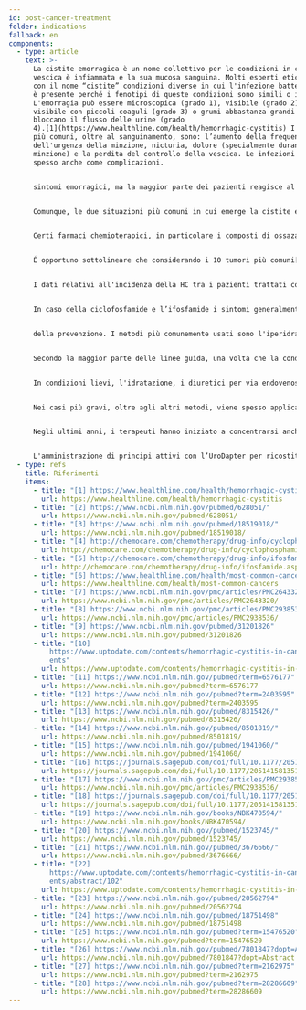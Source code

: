 ```yaml
---
id: post-cancer-treatment
folder: indications
fallback: en
components:
  - type: article
    text: >-
      La cistite emorragica è un nome collettivo per le condizioni in cui la
      vescica è infiammata e la sua mucosa sanguina. Molti esperti etichettano
      con il nome “cistite” condizioni diverse in cui l'infezione batterica non
      è presente perché i fenotipi di queste condizioni sono simili o identici.
      L'emorragia può essere microscopica (grado 1), visibile (grado 2),
      visibile con piccoli coaguli (grado 3) o grumi abbastanza grandi che
      bloccano il flusso delle urine (grado
      4).[1](https://www.healthline.com/health/hemorrhagic-cystitis) I sintomi
      più comuni, oltre al sanguinamento, sono: l’aumento della frequenza e
      dell'urgenza della minzione, nicturia, dolore (specialmente durante la
      minzione) e la perdita del controllo della vescica. Le infezioni accadono
      spesso anche come complicazioni.


      sintomi emorragici, ma la maggior parte dei pazienti reagisce al trattamento antibatterico; pertanto, queste infezioni raramente provocano HC cronica e/o ricorrente. Certi composti utilizzati nel settore dell'industria (ad esempio anilina e toluidina) possono pure causare HC. Questa condizione generalmente sparisce una volta che il paziente non è più esposto alla tossina.[2](https://www.ncbi.nlm.nih.gov/pubmed/628051/) Un paio di virus possono causare HC; ciò nonostante, la condizione si sviluppa principalmente in età molto giovane (nel qual caso scompare in un paio di giorni) o se il sistema immunitario del paziente è seriamente compromesso, ad es. dopo un trapianto di midollo osseo o renale.[3](https://www.ncbi.nlm.nih.gov/pubmed/18519018/)


      Comunque, le due situazioni più comuni in cui emerge la cistite emorragica sono associate a metodi di oncoterapia ampiamente utilizzati. Queste condizioni possono svilupparsi dopo la chemioterapia o la radioterapia. Perciò, sono spesso chiamate rispettivamente cistite chemioterapica e cistite da radiazioni. Occorre ricordare che la definizione di cistite emorragica è generica e ci sono differenze tra autori e paesi; diverse malattie sono etichettate come HC indipendentemente dalla loro causa. In questo documento, per questo concetto, si dovrebbero intendere le ultime due condizioni post cancro.


      Certi farmaci chemioterapici, in particolare i composti di ossazafosforina, come la ciclofosfamide e l'ifosfamide causano HC con maggiore frequenza. Questi farmaci sono ampiamente utilizzati in diversi protocolli chemioterapici, compreso il trattamento dei tumori solidi e linfomi.[4](http://chemocare.com/chemotherapy/drug-info/cyclophosphamide.aspx),[5](http://chemocare.com/chemotherapy/drug-info/ifosfamide.aspx)


      É opportuno sottolineare che considerando i 10 tumori più comuni[6](https://www.healthline.com/health/most-common-cancers) negli Stati Uniti, la ciclofosfamide e/o l'ifosfamide possono essere somministrate per le seguenti condizioni (la frequenza è indicata tra parentesi) cancro al seno (1°), cancro ai polmoni (2°), cancro della vescica (6°), linfoma non Hodgkin (7°), leucemia (10°). Per quanto riguarda la leucemia, c'è una probabilità del 30% di sviluppare la cistite come effetto collaterale.[7](https://www.ncbi.nlm.nih.gov/pmc/articles/PMC2643320/) Inoltre, questi non sono gli unici farmaci chemioterapici che possono provocare la cistite emorragica.


      I dati relativi all'incidenza della HC tra i pazienti trattati con questi farmaci sono controversi; si afferma che l’insorgenza è tra il 7 e il 53%, circa lo 0,6-15% dei pazienti è affetto da emorragie gravi.[8](https://www.ncbi.nlm.nih.gov/pmc/articles/PMC2938536/) In effetti, durante il trattamento del cancro, l'effetto tossico che il farmaco esprime nel la vescica limita spesso il dosaggio. Dopo la radioterapia dell'area pelvica l'incidenza della cistite da radiazioni è dell'11-20%.[9](https://www.ncbi.nlm.nih.gov/pubmed/31201826)


      In caso della ciclofosfamide e l’ifosfamide i sintomi generalmente si osservano dopo la somministrazione della prima dose e durano 4-5 giorni.[10](https://www.uptodate.com/contents/hemorrhagic-cystitis-in-cancer-patients) D'altra parte, certi altri composti, come ad. es. il busulfano, possono provocare la cistite da chemioterapia anni dopo l'esposizione[11](https://www.ncbi.nlm.nih.gov/pubmed?term=6576177) e l'effetto negativo di una radioterapia che si presenta in forma della cistite da radioterapia può manifestarsi addirittura 10 o 20 anni dopo.[12](https://www.ncbi.nlm.nih.gov/pubmed?term=2403595)


      della prevenzione. I metodi più comunemente usati sono l'iperidratazione, l'irrigazione continua della vescica utilizzando una soluzione salina, con o senza alcalinizzazione, l'ossigenoterapia iperbarica, la somministrazione di mesna (un composto sulfidrilico) o l’ialuronato di sodio intravescicale per la ricostituzione dello strato di GAG).[13](https://www.ncbi.nlm.nih.gov/pubmed/8315426/),[14](https://www.ncbi.nlm.nih.gov/pubmed/8501819/),[15](https://www.ncbi.nlm.nih.gov/pubmed/1941060/),[16](https://journals.sagepub.com/doi/full/10.1177/2051415813512647#) Nonostante, i dati relativi alla loro efficacia sono controversi.


      Secondo la maggior parte delle linee guida, una volta che la condizione è stata diagnosticata, il trattamento suggerito dipende in gran parte dalla gravità dello stato (ad es.[17](https://www.ncbi.nlm.nih.gov/pmc/articles/PMC2938536/),[18](https://journals.sagepub.com/doi/full/10.1177/2051415813512647#)]) In tutti i casi, la stabilità emodinamica deve essere mantenuta, il che rende spesso necessaria la trasfusione di sangue.


      In condizioni lievi, l'idratazione, i diuretici per via endovenosa, gli antidolorifici e i farmaci anticolinergici della vescica possono risultare sufficienti. La continua irrigazione vescicale è anche considerata efficace.


      Nei casi più gravi, oltre agli altri metodi, viene spesso applicato il trattamento intravescicale. La terapia della cistite da chemioterapia di solito dura alcuni giorni, mentre per la cistite da radioterapia sei mesi o anche di più.[19](https://www.ncbi.nlm.nih.gov/books/NBK470594/) Esistono diversi principi attivi che sono conosciuti per prevenire l'emorragia. L'acido aminocaproico (che è simile alla lisina) inibisce l'attivazione del plasminogeno, che promuove la coagulazione del sangue.[20](https://www.ncbi.nlm.nih.gov/pubmed/1523745/)] L'allume (solfato di alluminio e ammonio o solfato di alluminio e potassio) provoca la precipitazione delle proteine e diminuisce la permeabilità capillare.[21](https://www.ncbi.nlm.nih.gov/pubmed/3676666/) Il nitrato d'argento provoca una coagulazione chimica.[22](https://www.uptodate.com/contents/hemorrhagic-cystitis-in-cancer-patients/abstract/102) La formalina, che è un’agente altamente tossica, viene utilizzata solo se il paziente non ha reagito ad altri trattamenti; secondo alcune linee guida, prima dovrebbe essere eseguita la folgorazione delle aree colpite.


      Negli ultimi anni, i terapeuti hanno iniziato a concentrarsi anche sulla ricostituzione dello strato di GAG. L’acido ialuronico, il solfato di condroitina e il polisolfato di pentosano sodico sono già stati utilizzati nella terapia dell'HC.[23](https://www.ncbi.nlm.nih.gov/pubmed/20562794)],[24](https://www.ncbi.nlm.nih.gov/pubmed/18751498),[25](https://www.ncbi.nlm.nih.gov/pubmed?term=15476520) Le prostaglandine e gli estrogeni sono pure stati somministrati, ma i risultati sono comunque controversi.[26](https://www.ncbi.nlm.nih.gov/pubmed/7801847?dopt=Abstract),[27](https://www.ncbi.nlm.nih.gov/pubmed?term=2162975),[28](https://www.ncbi.nlm.nih.gov/pubmed?term=28286609)


      L'amministrazione di principi attivi con l’UroDapter per ricostituire lo strato di GAG è un metodo efficace senza dubbio, indipendentemente dall'indicazione stessa.
  - type: refs
    title: Riferimenti
    items:
      - title: "[1] https://www.healthline.com/health/hemorrhagic-cystitis"
        url: https://www.healthline.com/health/hemorrhagic-cystitis
      - title: "[2] https://www.ncbi.nlm.nih.gov/pubmed/628051/"
        url: https://www.ncbi.nlm.nih.gov/pubmed/628051/
      - title: "[3] https://www.ncbi.nlm.nih.gov/pubmed/18519018/"
        url: https://www.ncbi.nlm.nih.gov/pubmed/18519018/
      - title: "[4] http://chemocare.com/chemotherapy/drug-info/cyclophosphamide.aspx"
        url: http://chemocare.com/chemotherapy/drug-info/cyclophosphamide.aspx
      - title: "[5] http://chemocare.com/chemotherapy/drug-info/ifosfamide.aspx"
        url: http://chemocare.com/chemotherapy/drug-info/ifosfamide.aspx
      - title: "[6] https://www.healthline.com/health/most-common-cancers"
        url: https://www.healthline.com/health/most-common-cancers
      - title: "[7] https://www.ncbi.nlm.nih.gov/pmc/articles/PMC2643320/"
        url: https://www.ncbi.nlm.nih.gov/pmc/articles/PMC2643320/
      - title: "[8] https://www.ncbi.nlm.nih.gov/pmc/articles/PMC2938536/"
        url: https://www.ncbi.nlm.nih.gov/pmc/articles/PMC2938536/
      - title: "[9] https://www.ncbi.nlm.nih.gov/pubmed/31201826"
        url: https://www.ncbi.nlm.nih.gov/pubmed/31201826
      - title: "[10]
          https://www.uptodate.com/contents/hemorrhagic-cystitis-in-cancer-pati\
          ents"
        url: https://www.uptodate.com/contents/hemorrhagic-cystitis-in-cancer-patients
      - title: "[11] https://www.ncbi.nlm.nih.gov/pubmed?term=6576177"
        url: https://www.ncbi.nlm.nih.gov/pubmed?term=6576177
      - title: "[12] https://www.ncbi.nlm.nih.gov/pubmed?term=2403595"
        url: https://www.ncbi.nlm.nih.gov/pubmed?term=2403595
      - title: "[13] https://www.ncbi.nlm.nih.gov/pubmed/8315426/"
        url: https://www.ncbi.nlm.nih.gov/pubmed/8315426/
      - title: "[14] https://www.ncbi.nlm.nih.gov/pubmed/8501819/"
        url: https://www.ncbi.nlm.nih.gov/pubmed/8501819/
      - title: "[15] https://www.ncbi.nlm.nih.gov/pubmed/1941060/"
        url: https://www.ncbi.nlm.nih.gov/pubmed/1941060/
      - title: "[16] https://journals.sagepub.com/doi/full/10.1177/2051415813512647"
        url: https://journals.sagepub.com/doi/full/10.1177/2051415813512647
      - title: "[17] https://www.ncbi.nlm.nih.gov/pmc/articles/PMC2938536/"
        url: https://www.ncbi.nlm.nih.gov/pmc/articles/PMC2938536/
      - title: "[18] https://journals.sagepub.com/doi/full/10.1177/2051415813512647"
        url: https://journals.sagepub.com/doi/full/10.1177/2051415813512647
      - title: "[19] https://www.ncbi.nlm.nih.gov/books/NBK470594/"
        url: https://www.ncbi.nlm.nih.gov/books/NBK470594/
      - title: "[20] https://www.ncbi.nlm.nih.gov/pubmed/1523745/"
        url: https://www.ncbi.nlm.nih.gov/pubmed/1523745/
      - title: "[21] https://www.ncbi.nlm.nih.gov/pubmed/3676666/"
        url: https://www.ncbi.nlm.nih.gov/pubmed/3676666/
      - title: "[22]
          https://www.uptodate.com/contents/hemorrhagic-cystitis-in-cancer-pati\
          ents/abstract/102"
        url: https://www.uptodate.com/contents/hemorrhagic-cystitis-in-cancer-patients/abstract/102
      - title: "[23] https://www.ncbi.nlm.nih.gov/pubmed/20562794"
        url: https://www.ncbi.nlm.nih.gov/pubmed/20562794
      - title: "[24] https://www.ncbi.nlm.nih.gov/pubmed/18751498"
        url: https://www.ncbi.nlm.nih.gov/pubmed/18751498
      - title: "[25] https://www.ncbi.nlm.nih.gov/pubmed?term=15476520"
        url: https://www.ncbi.nlm.nih.gov/pubmed?term=15476520
      - title: "[26] https://www.ncbi.nlm.nih.gov/pubmed/7801847?dopt=Abstract"
        url: https://www.ncbi.nlm.nih.gov/pubmed/7801847?dopt=Abstract
      - title: "[27] https://www.ncbi.nlm.nih.gov/pubmed?term=2162975"
        url: https://www.ncbi.nlm.nih.gov/pubmed?term=2162975
      - title: "[28] https://www.ncbi.nlm.nih.gov/pubmed?term=28286609"
        url: https://www.ncbi.nlm.nih.gov/pubmed?term=28286609
---
```

